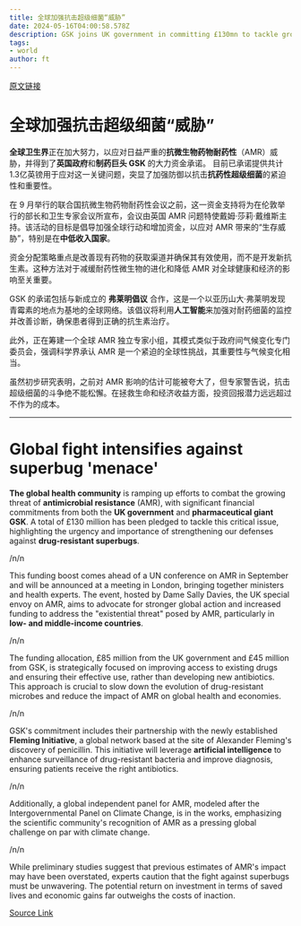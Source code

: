 ```yaml
---
title: 全球加强抗击超级细菌“威胁”
date: 2024-05-16T04:00:58.578Z
description: GSK joins UK government in committing £130mn to tackle growth of antimicrobial resistance
tags: 
- world
author: ft
---
```


[原文链接](https://ft.com/content/6249ee67-8c63-46fe-8afa-8493c8788340)

# 全球加强抗击超级细菌“威胁”

**全球卫生界**正在加大努力，以应对日益严重的**抗微生物药物耐药性**（AMR）威胁，并得到了**英国政府**和**制药巨头 GSK** 的大力资金承诺。 目前已承诺提供共计1.3亿英镑用于应对这一关键问题，突显了加强防御以抗击**抗药性超级细菌**的紧迫性和重要性。

在 9 月举行的联合国抗微生物药物耐药性会议之前，这一资金支持将为在伦敦举行的部长和卫生专家会议所宣布，会议由英国 AMR 问题特使戴姆·莎莉·戴维斯主持。该活动的目标是倡导加强全球行动和增加资金，以应对 AMR 带来的“生存威胁”，特别是在**中低收入国家**。

资金分配策略重点是改善现有药物的获取渠道并确保其有效使用，而不是开发新抗生素。这种方法对于减缓耐药性微生物的进化和降低 AMR 对全球健康和经济的影响至关重要。

GSK 的承诺包括与新成立的 **弗莱明倡议** 合作，这是一个以亚历山大·弗莱明发现青霉素的地点为基地的全球网络。该倡议将利用**人工智能**来加强对耐药细菌的监控并改善诊断，确保患者得到正确的抗生素治疗。

此外，正在筹建一个全球 AMR 独立专家小组，其模式类似于政府间气候变化专门委员会，强调科学界承认 AMR 是一个紧迫的全球性挑战，其重要性与气候变化相当。

虽然初步研究表明，之前对 AMR 影响的估计可能被夸大了，但专家警告说，抗击超级细菌的斗争绝不能松懈。在拯救生命和经济收益方面，投资回报潜力远远超过不作为的成本。

---

# Global fight intensifies against superbug 'menace' 

**The global health community** is ramping up efforts to combat the growing threat of **antimicrobial resistance** (AMR), with significant financial commitments from both the **UK government** and **pharmaceutical giant GSK**. A total of £130 million has been pledged to tackle this critical issue, highlighting the urgency and importance of strengthening our defenses against **drug-resistant superbugs**. 

/n/n

This funding boost comes ahead of a UN conference on AMR in September and will be announced at a meeting in London, bringing together ministers and health experts. The event, hosted by Dame Sally Davies, the UK special envoy on AMR, aims to advocate for stronger global action and increased funding to address the "existential threat" posed by AMR, particularly in **low- and middle-income countries**. 

/n/n

The funding allocation, £85 million from the UK government and £45 million from GSK, is strategically focused on improving access to existing drugs and ensuring their effective use, rather than developing new antibiotics. This approach is crucial to slow down the evolution of drug-resistant microbes and reduce the impact of AMR on global health and economies. 

/n/n

GSK's commitment includes their partnership with the newly established **Fleming Initiative**, a global network based at the site of Alexander Fleming's discovery of penicillin. This initiative will leverage **artificial intelligence** to enhance surveillance of drug-resistant bacteria and improve diagnosis, ensuring patients receive the right antibiotics. 

/n/n

Additionally, a global independent panel for AMR, modeled after the Intergovernmental Panel on Climate Change, is in the works, emphasizing the scientific community's recognition of AMR as a pressing global challenge on par with climate change. 

/n/n

While preliminary studies suggest that previous estimates of AMR's impact may have been overstated, experts caution that the fight against superbugs must be unwavering. The potential return on investment in terms of saved lives and economic gains far outweighs the costs of inaction.

[Source Link](https://ft.com/content/6249ee67-8c63-46fe-8afa-8493c8788340)

